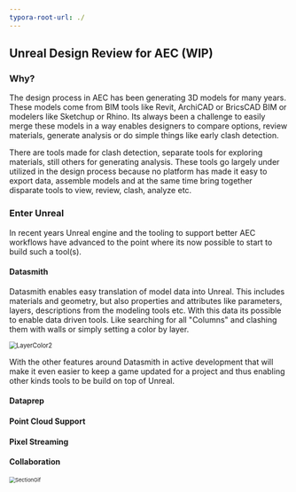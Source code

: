 ```yaml
---
typora-root-url: ./
---
```


## Unreal Design Review for AEC (WIP)

### Why?

The design process in AEC has been generating 3D models for many years.  These models come from BIM tools like Revit, ArchiCAD or BricsCAD BIM or modelers like Sketchup or Rhino.    Its always been a challenge to easily merge these models in a way enables designers to compare options, review materials, generate analysis or do simple things like early clash detection.  

There are tools made for clash detection, separate tools for exploring materials, still others for generating  analysis.   These tools go largely under utilized in the design process because no platform has made it easy to export data, assemble models and at the same time bring together disparate tools to view, review, clash, analyze etc.   

### Enter Unreal

In recent years Unreal engine and the tooling to support better AEC workflows have advanced to the point where its now possible to start to build such a tool(s). 

#### Datasmith

Datasmith enables easy translation of model data into Unreal.  This includes materials and geometry, but also properties and attributes like parameters, layers, descriptions from the modeling tools etc.  With this data its possible to enable data driven tools.  Like searching for all "Columns" and clashing them with walls or simply setting a color by layer.

<img src="/LayerColor2.gif" alt="LayerColor2" style="zoom:80%;" />



With the other features around Datasmith in active development that will make it even easier to keep a game updated for a project and thus enabling other kinds tools to be build on top of Unreal.

#### Dataprep

#### Point Cloud Support

#### Pixel Streaming

#### Collaboration

<img src="/SectionGif.gif" alt="SectionGif" style="zoom:67%;" />






